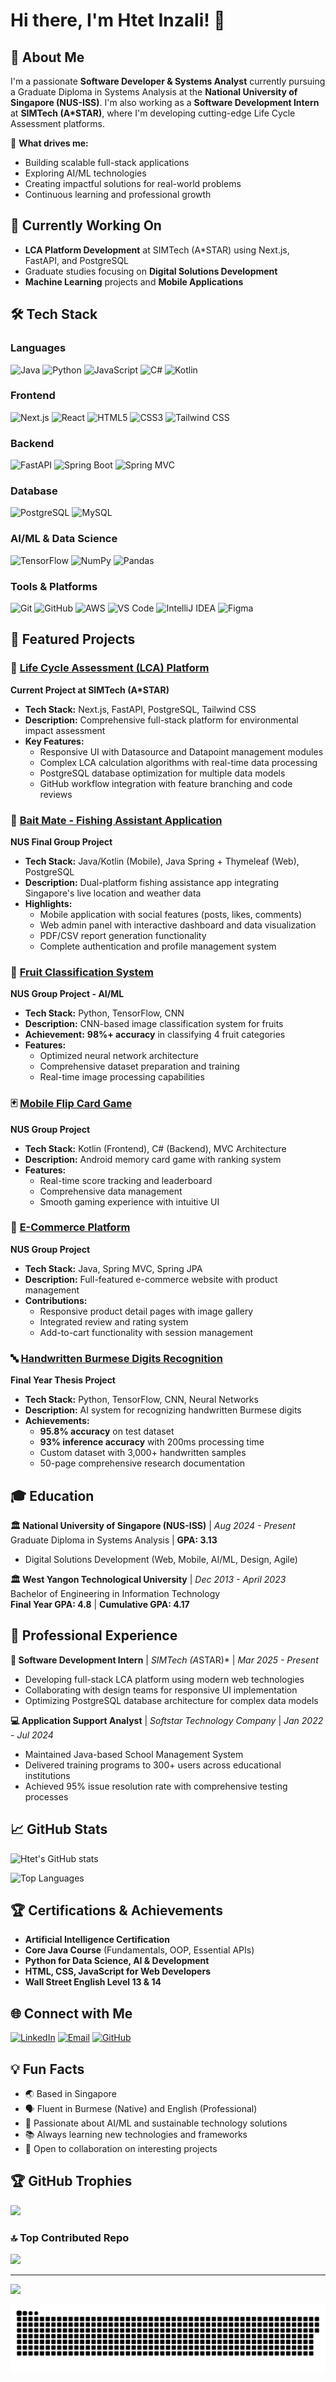 # Hi there, I'm Htet Inzali! 👋

## 💫 About Me
I'm a passionate **Software Developer & Systems Analyst** currently pursuing a Graduate Diploma in Systems Analysis at the **National University of Singapore (NUS-ISS)**. I'm also working as a **Software Development Intern** at **SIMTech (A*STAR)**, where I'm developing cutting-edge Life Cycle Assessment platforms.

🌟 **What drives me:**
- Building scalable full-stack applications
- Exploring AI/ML technologies
- Creating impactful solutions for real-world problems
- Continuous learning and professional growth

## 🚀 Currently Working On
- **LCA Platform Development** at SIMTech (A*STAR) using Next.js, FastAPI, and PostgreSQL
- Graduate studies focusing on **Digital Solutions Development**
- **Machine Learning** projects and **Mobile Applications**

## 🛠️ Tech Stack

### Languages
![Java](https://img.shields.io/badge/Java-ED8B00?style=for-the-badge&logo=java&logoColor=white)
![Python](https://img.shields.io/badge/Python-3776AB?style=for-the-badge&logo=python&logoColor=white)
![JavaScript](https://img.shields.io/badge/JavaScript-F7DF1E?style=for-the-badge&logo=javascript&logoColor=black)
![C#](https://img.shields.io/badge/C%23-239120?style=for-the-badge&logo=c-sharp&logoColor=white)
![Kotlin](https://img.shields.io/badge/Kotlin-0095D5?style=for-the-badge&logo=kotlin&logoColor=white)

### Frontend
![Next.js](https://img.shields.io/badge/Next.js-000000?style=for-the-badge&logo=next.js&logoColor=white)
![React](https://img.shields.io/badge/React-20232A?style=for-the-badge&logo=react&logoColor=61DAFB)
![HTML5](https://img.shields.io/badge/HTML5-E34F26?style=for-the-badge&logo=html5&logoColor=white)
![CSS3](https://img.shields.io/badge/CSS3-1572B6?style=for-the-badge&logo=css3&logoColor=white)
![Tailwind CSS](https://img.shields.io/badge/Tailwind_CSS-38B2AC?style=for-the-badge&logo=tailwind-css&logoColor=white)

### Backend
![FastAPI](https://img.shields.io/badge/FastAPI-005571?style=for-the-badge&logo=fastapi)
![Spring Boot](https://img.shields.io/badge/Spring_Boot-F2F4F9?style=for-the-badge&logo=spring-boot)
![Spring MVC](https://img.shields.io/badge/Spring_MVC-6DB33F?style=for-the-badge&logo=spring&logoColor=white)

### Database
![PostgreSQL](https://img.shields.io/badge/PostgreSQL-316192?style=for-the-badge&logo=postgresql&logoColor=white)
![MySQL](https://img.shields.io/badge/MySQL-00000F?style=for-the-badge&logo=mysql&logoColor=white)

### AI/ML & Data Science
![TensorFlow](https://img.shields.io/badge/TensorFlow-FF6F00?style=for-the-badge&logo=tensorflow&logoColor=white)
![NumPy](https://img.shields.io/badge/NumPy-013243?style=for-the-badge&logo=numpy&logoColor=white)
![Pandas](https://img.shields.io/badge/Pandas-150458?style=for-the-badge&logo=pandas&logoColor=white)

### Tools & Platforms
![Git](https://img.shields.io/badge/Git-F05032?style=for-the-badge&logo=git&logoColor=white)
![GitHub](https://img.shields.io/badge/GitHub-100000?style=for-the-badge&logo=github&logoColor=white)
![AWS](https://img.shields.io/badge/AWS-232F3E?style=for-the-badge&logo=amazon-aws&logoColor=white)
![VS Code](https://img.shields.io/badge/VS_Code-0078D4?style=for-the-badge&logo=visual%20studio%20code&logoColor=white)
![IntelliJ IDEA](https://img.shields.io/badge/IntelliJ_IDEA-000000?style=for-the-badge&logo=intellij-idea&logoColor=white)
![Figma](https://img.shields.io/badge/Figma-F24E1E?style=for-the-badge&logo=figma&logoColor=white)

## 🌟 Featured Projects

### 🌱 [Life Cycle Assessment (LCA) Platform](https://github.com/Htet-Inzali/lca-platform)
**Current Project at SIMTech (A*STAR)**
- **Tech Stack:** Next.js, FastAPI, PostgreSQL, Tailwind CSS
- **Description:** Comprehensive full-stack platform for environmental impact assessment
- **Key Features:**
  - Responsive UI with Datasource and Datapoint management modules
  - Complex LCA calculation algorithms with real-time data processing
  - PostgreSQL database optimization for multiple data models
  - GitHub workflow integration with feature branching and code reviews

### 🎣 [Bait Mate - Fishing Assistant Application](https://github.com/Htet-Inzali/bait-mate)
**NUS Final Group Project**
- **Tech Stack:** Java/Kotlin (Mobile), Java Spring + Thymeleaf (Web), PostgreSQL
- **Description:** Dual-platform fishing assistance app integrating Singapore's live location and weather data
- **Highlights:**
  - Mobile application with social features (posts, likes, comments)
  - Web admin panel with interactive dashboard and data visualization
  - PDF/CSV report generation functionality
  - Complete authentication and profile management system

### 🍎 [Fruit Classification System](https://github.com/Htet-Inzali/fruit-classifier)
**NUS Group Project - AI/ML**
- **Tech Stack:** Python, TensorFlow, CNN
- **Description:** CNN-based image classification system for fruits
- **Achievement:** **98%+ accuracy** in classifying 4 fruit categories
- **Features:**
  - Optimized neural network architecture
  - Comprehensive dataset preparation and training
  - Real-time image processing capabilities

### 🃏 [Mobile Flip Card Game](https://github.com/Htet-Inzali/flip-card-game)
**NUS Group Project**
- **Tech Stack:** Kotlin (Frontend), C# (Backend), MVC Architecture
- **Description:** Android memory card game with ranking system
- **Features:**
  - Real-time score tracking and leaderboard
  - Comprehensive data management
  - Smooth gaming experience with intuitive UI

### 📱 [E-Commerce Platform](https://github.com/Htet-Inzali/ecommerce-platform)
**NUS Group Project**
- **Tech Stack:** Java, Spring MVC, Spring JPA
- **Description:** Full-featured e-commerce website with product management
- **Contributions:**
  - Responsive product detail pages with image gallery
  - Integrated review and rating system
  - Add-to-cart functionality with session management

### 🔤 [Handwritten Burmese Digits Recognition](https://github.com/Htet-Inzali/burmese-digits-recognition)
**Final Year Thesis Project**
- **Tech Stack:** Python, TensorFlow, CNN, Neural Networks
- **Description:** AI system for recognizing handwritten Burmese digits
- **Achievements:**
  - **95.8% accuracy** on test dataset
  - **93% inference accuracy** with 200ms processing time
  - Custom dataset with 3,000+ handwritten samples
  - 50-page comprehensive research documentation

## 🎓 Education

**🏛️ National University of Singapore (NUS-ISS)** | *Aug 2024 - Present*  
Graduate Diploma in Systems Analysis | **GPA: 3.13**
- Digital Solutions Development (Web, Mobile, AI/ML, Design, Agile)

**🏛️ West Yangon Technological University** | *Dec 2013 - April 2023*  
Bachelor of Engineering in Information Technology  
**Final Year GPA: 4.8** | **Cumulative GPA: 4.17**

## 💼 Professional Experience

**🔬 Software Development Intern** | *SIMTech (A*STAR)* | *Mar 2025 - Present*
- Developing full-stack LCA platform using modern web technologies
- Collaborating with design teams for responsive UI implementation
- Optimizing PostgreSQL database architecture for complex data models

**💻 Application Support Analyst** | *Softstar Technology Company* | *Jan 2022 - Jul 2024*
- Maintained Java-based School Management System
- Delivered training programs to 300+ users across educational institutions
- Achieved 95% issue resolution rate with comprehensive testing processes

## 📈 GitHub Stats

![Htet's GitHub stats](https://github-readme-stats.vercel.app/api?username=Htet-Inzali&show_icons=true&theme=radical)

![Top Languages](https://github-readme-stats.vercel.app/api/top-langs/?username=Htet-Inzali&layout=compact&theme=radical)

## 🏆 Certifications & Achievements

- **Artificial Intelligence Certification**
- **Core Java Course** (Fundamentals, OOP, Essential APIs)
- **Python for Data Science, AI & Development**
- **HTML, CSS, JavaScript for Web Developers**
- **Wall Street English Level 13 & 14**

## 🌐 Connect with Me

[![LinkedIn](https://img.shields.io/badge/LinkedIn-0077B5?style=for-the-badge&logo=linkedin&logoColor=white)](https://linkedin.com/in/htet-inzali-7b70b7214)
[![Email](https://img.shields.io/badge/Email-D14836?style=for-the-badge&logo=gmail&logoColor=white)](mailto:htetinzali10@gmail.com)
[![GitHub](https://img.shields.io/badge/GitHub-100000?style=for-the-badge&logo=github&logoColor=white)](https://github.com/Htet-Inzali)

## 💡 Fun Facts

- 🌏 Based in Singapore
- 🗣️ Fluent in Burmese (Native) and English (Professional)
- 🎯 Passionate about AI/ML and sustainable technology solutions
- 📚 Always learning new technologies and frameworks
- 🤝 Open to collaboration on interesting projects

## 🏆 GitHub Trophies
![](https://github-profile-trophy.vercel.app/?username=Htet-Inzali&theme=radical&no-frame=false&no-bg=true&margin-w=4)

### 🔝 Top Contributed Repo
![](https://github-contributor-stats.vercel.app/api?username=Htet-Inzali&limit=5&theme=dark&combine_all_yearly_contributions=true)

---
[![](https://visitcount.itsvg.in/api?id=Htet-Inzali&icon=0&color=0)](https://visitcount.itsvg.in)

<!-- Proudly created with GPRM ( https://gprm.itsvg.in ) -->

<picture>
  <source media="(prefers-color-scheme: dark)" srcset="https://raw.githubusercontent.com/Htet-Inzali/Htet-Inzali/output/github-snake-dark.svg" />
<!--   <source media="(prefers-color-scheme: light)" srcset="https://raw.githubusercontent.com/Htet-Inzali/Htet-Inzali/output/github-snake.svg" /> -->
  <img alt="github-snake" src="https://raw.githubusercontent.com/Htet-Inzali/Htet-Inzali/output/github-snake.svg" />
</picture>
